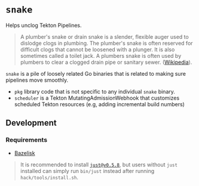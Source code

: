 # `snake`

Helps unclog Tekton Pipelines.

>A plumber's snake or drain snake is a slender, flexible auger used to dislodge clogs in plumbing. The plumber's snake is often reserved for difficult clogs that cannot be loosened with a plunger. It is also sometimes called a toilet jack. A plumbers snake is often used by plumbers to clear a clogged drain pipe or sanitary sewer. ([Wikipedia](https://en.wikipedia.org/wiki/Plumber%27s_snake)).

`snake` is a pile of loosely related Go binaries that is related to making sure pipelines move smoothly.

- `pkg` library code that is not specific to any individual `snake` binary.
- `scheduler` is a Tekton MutatingAdmissionWebhook that customizes scheduled Tekton resources (e.g, adding incremental build numbers)


## Development

### Requirements

- [Bazelisk](https://github.com/bazelbuild/bazelisk)

>It is recommended to install [`just@v0.5.8`](https://github.com/casey/just/releases/tag/v0.5.8), but users without `just` installed can simply run `bin/just` instead after running `hack/tools/install.sh`.
